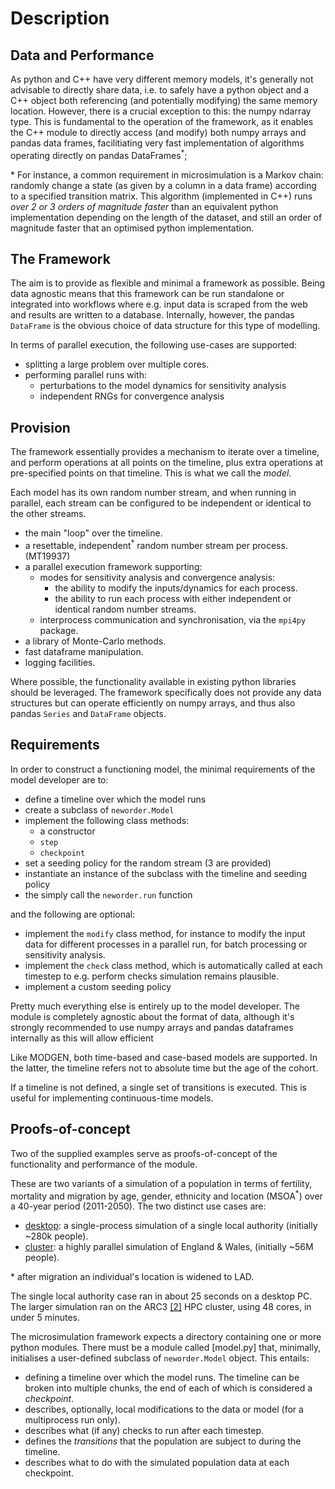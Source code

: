# Description

## Data and Performance

As python and C++ have very different memory models, it's generally not advisable to directly share data, i.e. to safely have a python object and a C++ object both referencing (and potentially modifying) the same memory location. However, there is a crucial exception to this: the numpy ndarray type. This is fundamental to the operation of the framework, as it enables the C++ module to directly access (and modify) both numpy arrays and pandas data frames, facilitiating very fast implementation of algorithms operating directly on pandas DataFrames<sup>*</sup>;

&ast; For instance, a common requirement in microsimulation is a Markov chain: randomly change a state (as given by a column in a data frame) according to a specified transition matrix. This algorithm (implemented in C++) runs *over 2 or 3 orders of magnitude faster* than an equivalent python implementation depending on the length of the dataset, and still an order of magnitude faster that an optimised python implementation.

## The Framework

The aim is to provide as flexible and minimal a framework as possible. Being data agnostic means that this framework can be run standalone or integrated into workflows where e.g. input data is scraped from the web and results are written to a database. Internally, however, the pandas `DataFrame` is the obvious choice of data structure for this type of modelling.

In terms of parallel execution, the following use-cases are supported:

- splitting a large problem over multiple cores.
- performing parallel runs with:
    - perturbations to the model dynamics for sensitivity analysis
    - independent RNGs for convergence analysis

## Provision

The framework essentially provides a mechanism to iterate over a timeline, and perform operations at all points on the timeline, plus extra operations at pre-specified points on that timeline. This is what we call the _model_.

Each model has its own random number stream, and when running in parallel, each stream can be configured to be independent or identical to the other streams.

- the main "loop" over the timeline.
- a resettable, independent<sup>*</sup> random number stream per process. (MT19937)
- a parallel execution framework supporting:
    - modes for sensitivity analysis and convergence analysis:
        - the ability to modify the inputs/dynamics for each process.
        - the ability to run each process with either independent or identical random number streams.
    - interprocess communication and synchronisation, via the `mpi4py` package.
- a library of Monte-Carlo methods.
- fast dataframe manipulation.
- logging facilities.

Where possible, the functionality available in existing python libraries should be leveraged. The framework specifically does not provide any data structures but can operate efficiently on numpy arrays, and thus also pandas `Series` and `DataFrame` objects.

## Requirements

In order to construct a functioning model, the minimal requirements of the model developer are to:

- define a timeline over which the model runs
- create a subclass of `neworder.Model`
- implement the following class methods:
  - a constructor
  - `step`
  - `checkpoint`
- set a seeding policy for the random stream (3 are provided)
- instantiate an instance of the subclass with the timeline and seeding policy
- the simply call the `neworder.run` function

and the following are optional:

- implement the `modify` class method, for instance to modify the input data for different processes in a parallel run, for batch processing or sensitivity analysis.
- implement the `check` class method, which is automatically called at each timestep to e.g. perform checks simulation remains plausible.
- implement a custom seeding policy

Pretty much everything else is entirely up to the model developer. The module is completely agnostic about the format of data, although it's strongly recommended to use numpy arrays and pandas dataframes internally as this will allow efficient

Like MODGEN, both time-based and case-based models are supported. In the latter, the timeline refers not to absolute time but the age of the cohort.

If a timeline is not defined, a single set of transitions is executed. This is useful for implementing continuous-time models.

## Proofs-of-concept

Two of the supplied examples serve as proofs-of-concept of the functionality and performance of the module.

These are two variants of a simulation of a population in terms of fertility, mortality and migration by age, gender, ethnicity and location (MSOA<sup>*</sup>) over a 40-year period (2011-2050). The two distinct use cases are:

- [desktop](): a single-process simulation of a single local authority (initially ~280k people).
- [cluster](): a highly parallel simulation of England & Wales, (initially ~56M people).

&ast; after migration an individual's location is widened to LAD.

The single local authority case ran in about 25 seconds on a desktop PC. The larger simulation ran on the ARC3 [[2]](#references) HPC cluster, using 48 cores, in under 5 minutes.

The microsimulation framework expects a directory containing one or more python modules. There must be a module called [model.py] that, minimally, initialises a user-defined subclass of `neworder.Model` object. This entails:

- defining a timeline over which the model runs. The timeline can be broken into multiple chunks, the end of each of which is considered a _checkpoint_.
- describes, optionally, local modifications to the data or model (for a multiprocess run only).
- describes what (if any) checks to run after each timestep.
- defines the _transitions_ that the population are subject to during the timeline.
- describes what to do with the simulated population data at each checkpoint.
